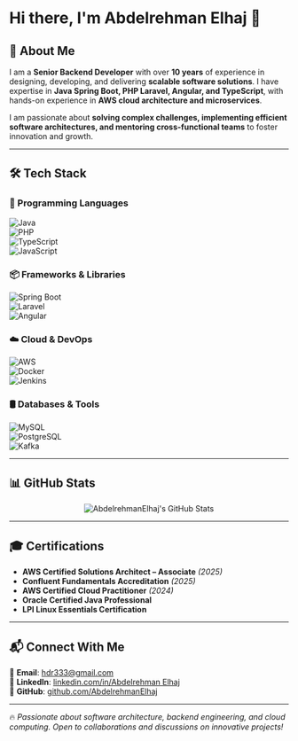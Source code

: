 # Hi there, I'm Abdelrehman Elhaj 👋

## 🚀 About Me  
I am a **Senior Backend Developer** with over **10 years** of experience in designing, developing, and delivering **scalable software solutions**. I have expertise in **Java Spring Boot, PHP Laravel, Angular, and TypeScript**, with hands-on experience in **AWS cloud architecture and microservices**.  

I am passionate about **solving complex challenges, implementing efficient software architectures, and mentoring cross-functional teams** to foster innovation and growth.  

---

## 🛠 Tech Stack  

### 🚀 Programming Languages  
![Java](https://img.shields.io/badge/Java-ED8B00?style=for-the-badge&logo=java&logoColor=white)  
![PHP](https://img.shields.io/badge/PHP-777BB4?style=for-the-badge&logo=php&logoColor=white)  
![TypeScript](https://img.shields.io/badge/TypeScript-007ACC?style=for-the-badge&logo=typescript&logoColor=white)  
![JavaScript](https://img.shields.io/badge/JavaScript-F7DF1E?style=for-the-badge&logo=javascript&logoColor=black)  

### 📦 Frameworks & Libraries  
![Spring Boot](https://img.shields.io/badge/Spring%20Boot-6DB33F?style=for-the-badge&logo=springboot&logoColor=white)  
![Laravel](https://img.shields.io/badge/Laravel-FF2D20?style=for-the-badge&logo=laravel&logoColor=white)  
![Angular](https://img.shields.io/badge/Angular-DD0031?style=for-the-badge&logo=angular&logoColor=white)  

### ☁️ Cloud & DevOps  
![AWS](https://img.shields.io/badge/Amazon%20AWS-232F3E?style=for-the-badge&logo=amazonaws&logoColor=white)  
![Docker](https://img.shields.io/badge/Docker-2496ED?style=for-the-badge&logo=docker&logoColor=white)  
![Jenkins](https://img.shields.io/badge/Jenkins-D24939?style=for-the-badge&logo=jenkins&logoColor=white)  

### 🛢️ Databases & Tools  
![MySQL](https://img.shields.io/badge/MySQL-4479A1?style=for-the-badge&logo=mysql&logoColor=white)  
![PostgreSQL](https://img.shields.io/badge/PostgreSQL-316192?style=for-the-badge&logo=postgresql&logoColor=white)  
![Kafka](https://img.shields.io/badge/Apache%20Kafka-231F20?style=for-the-badge&logo=apachekafka&logoColor=white)  

---

## 📊 GitHub Stats  

<p align="center">
  <img src="https://github-readme-stats.vercel.app/api?username=AbdelrehmanElhaj&show_icons=true&theme=radical" alt="AbdelrehmanElhaj's GitHub Stats" />
</p>

---

## 🎓 Certifications  

- **AWS Certified Solutions Architect – Associate** *(2025)*  
- **Confluent Fundamentals Accreditation** *(2025)*  
- **AWS Certified Cloud Practitioner** *(2024)*  
- **Oracle Certified Java Professional**  
- **LPI Linux Essentials Certification**  

---

## 📬 Connect With Me  

📧 **Email**: [hdr333@gmail.com](mailto:hdr333@gmail.com)  
💼 **LinkedIn**: [linkedin.com/in/Abdelrehman Elhaj](https://www.linkedin.com/in/abdelrehman-elhaj-972a49257/)  
🚀 **GitHub**: [github.com/AbdelrehmanElhaj](https://github.com/AbdelrehmanElhaj)  

---

🔥 *Passionate about software architecture, backend engineering, and cloud computing. Open to collaborations and discussions on innovative projects!*  

